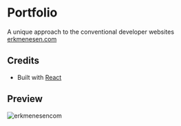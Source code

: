 # Portfolio
A unique approach to the conventional developer websites [erkmenesen.com](https://erkmenesen.com/)

## Credits
* Built with [React](https://github.com/facebook/react)

## Preview
![erkmenesencom](https://user-images.githubusercontent.com/17491306/201456485-c8f2346e-111c-4257-8d42-bd14910d8735.png)

